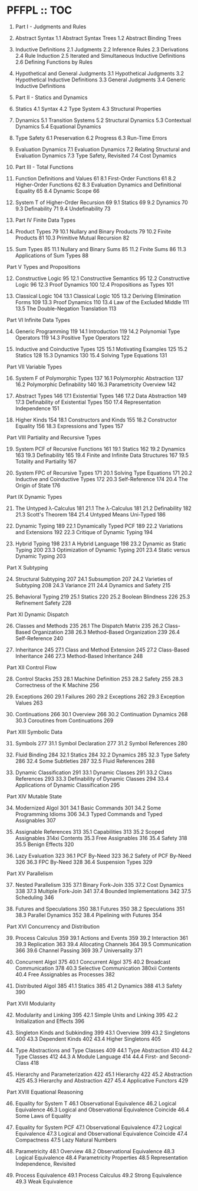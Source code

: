 # PFFPL :: TOC

1. Part I - Judgments and Rules
  1. Abstract Syntax
    1.1 Abstract Syntax Trees
    1.2 Abstract Binding Trees
  2. Inductive Definitions
    2.1 Judgments
    2.2 Inference Rules
    2.3 Derivations
    2.4 Rule Induction
    2.5 Iterated and Simultaneous Inductive Definitions
    2.6 Defining Functions by Rules
  3. Hypothetical and General Judgments
    3.1 Hypothetical Judgments
    3.2 Hypothetical Inductive Definitions
    3.3 General Judgments
    3.4 Generic Inductive Definitions

2. Part II - Statics and Dynamics
  4. Statics
    4.1 Syntax
    4.2 Type System
    4.3 Structural Properties
  5. Dynamics
    5.1 Transition Systems
    5.2 Structural Dynamics
    5.3 Contextual Dynamics
    5.4 Equational Dynamics
  6. Type Safety
    6.1 Preservation
    6.2 Progress
    6.3 Run-Time Errors
  7. Evaluation Dynamics
    7.1 Evaluation Dynamics
    7.2 Relating Structural and Evaluation Dynamics
    7.3 Type Safety, Revisited
    7.4 Cost Dynamics

3. Part III - Total Functions
  8. Function Definitions and Values 61
    8.1 First-Order Functions 61
    8.2 Higher-Order Functions 62
    8.3 Evaluation Dynamics and Definitional Equality 65
    8.4 Dynamic Scope 66
  9. System T of Higher-Order Recursion 69
    9.1 Statics 69
    9.2 Dynamics 70
    9.3 Definability 71
    9.4 Undefinability 73

4. Part IV Finite Data Types
  10. Product Types 79
    10.1 Nullary and Binary Products 79
    10.2 Finite Products 81
    10.3 Primitive Mutual Recursion 82
  11. Sum Types 85
    11.1 Nullary and Binary Sums 85
    11.2 Finite Sums 86
    11.3 Applications of Sum Types 88


Part V Types and Propositions

12. Constructive Logic 95
  12.1 Constructive Semantics 95
  12.2 Constructive Logic 96
  12.3 Proof Dynamics 100
  12.4 Propositions as Types 101

13. Classical Logic 104
  13.1 Classical Logic 105
  13.2 Deriving Elimination Forms 109
  13.3 Proof Dynamics 110
  13.4 Law of the Excluded Middle 111
  13.5 The Double-Negation Translation 113

Part VI Infinite Data Types

14. Generic Programming 119
  14.1 Introduction 119
  14.2 Polynomial Type Operators 119
  14.3 Positive Type Operators 122

15. Inductive and Coinductive Types 125
  15.1 Motivating Examples 125
  15.2 Statics 128
  15.3 Dynamics 130
  15.4 Solving Type Equations 131

Part VII Variable Types

16. System F of Polymorphic Types 137
  16.1 Polymorphic Abstraction 137
  16.2 Polymorphic Definability 140
  16.3 Parametricity Overview 142

17. Abstract Types 146
  17.1 Existential Types 146
  17.2 Data Abstraction 149
  17.3 Definability of Existential Types 150
  17.4 Representation Independence 151

18. Higher Kinds 154
  18.1 Constructors and Kinds 155
  18.2 Constructor Equality 156
  18.3 Expressions and Types 157

Part VIII Partiality and Recursive Types

19. System PCF of Recursive Functions 161
  19.1 Statics 162
  19.2 Dynamics 163
  19.3 Definability 165
  19.4 Finite and Infinite Data Structures 167
  19.5 Totality and Partiality 167

20. System FPC of Recursive Types 171
  20.1 Solving Type Equations 171
  20.2 Inductive and Coinductive Types 172
  20.3 Self-Reference 174
  20.4 The Origin of State 176

Part IX Dynamic Types

21. The Untyped λ-Calculus 181
  21.1 The λ-Calculus 181
  21.2 Definability 182
  21.3 Scott's Theorem 184
  21.4 Untyped Means Uni-Typed 186

22. Dynamic Typing 189
  22.1 Dynamically Typed PCF 189
  22.2 Variations and Extensions 192
  22.3 Critique of Dynamic Typing 194

23. Hybrid Typing 198
  23.1 A Hybrid Language 198
  23.2 Dynamic as Static Typing 200
  23.3 Optimization of Dynamic Typing 201
  23.4 Static versus Dynamic Typing 203

Part X Subtyping

24. Structural Subtyping 207
  24.1 Subsumption 207
  24.2 Varieties of Subtyping 208
  24.3 Variance 211
  24.4 Dynamics and Safety 215

25. Behavioral Typing 219
  25.1 Statics 220
  25.2 Boolean Blindness 226
  25.3 Refinement Safety 228

Part XI Dynamic Dispatch

26. Classes and Methods 235
  26.1 The Dispatch Matrix 235
  26.2 Class-Based Organization 238
  26.3 Method-Based Organization 239
  26.4 Self-Reference 240

27. Inheritance 245
  27.1 Class and Method Extension 245
  27.2 Class-Based Inheritance 246
  27.3 Method-Based Inheritance 248

Part XII Control Flow

28. Control Stacks 253
  28.1 Machine Definition 253
  28.2 Safety 255
  28.3 Correctness of the K Machine 256

29. Exceptions 260
  29.1 Failures 260
  29.2 Exceptions 262
  29.3 Exception Values 263

30. Continuations 266
  30.1 Overview 266
  30.2 Continuation Dynamics 268
  30.3 Coroutines from Continuations 269


Part XIII Symbolic Data

31. Symbols 277
  31.1 Symbol Declaration 277
  31.2 Symbol References 280

32. Fluid Binding 284
  32.1 Statics 284
  32.2 Dynamics 285
  32.3 Type Safety 286
  32.4 Some Subtleties 287
  32.5 Fluid References 288

33. Dynamic Classification 291
  33.1 Dynamic Classes 291
  33.2 Class References 293
  33.3 Definability of Dynamic Classes 294
  33.4 Applications of Dynamic Classification 295

Part XIV Mutable State

34. Modernized Algol 301
  34.1 Basic Commands 301
  34.2 Some Programming Idioms 306
  34.3 Typed Commands and Typed Assignables 307

35. Assignable References 313
  35.1 Capabilities 313
  35.2 Scoped Assignables 314xi Contents
  35.3 Free Assignables 316
  35.4 Safety 318
  35.5 Benign Effects 320

36. Lazy Evaluation 323
  36.1 PCF By-Need 323
  36.2 Safety of PCF By-Need 326
  36.3 FPC By-Need 328
  36.4 Suspension Types 329

Part XV Parallelism

37. Nested Parallelism 335
  37.1 Binary Fork-Join 335
  37.2 Cost Dynamics 338
  37.3 Multiple Fork-Join 341
  37.4 Bounded Implementations 342
  37.5 Scheduling 346

38. Futures and Speculations 350
  38.1 Futures 350
  38.2 Speculations 351
  38.3 Parallel Dynamics 352
  38.4 Pipelining with Futures 354

Part XVI Concurrency and Distribution

39. Process Calculus 359
  39.1 Actions and Events 359
  39.2 Interaction 361
  39.3 Replication 363
  39.4 Allocating Channels 364
  39.5 Communication 366
  39.6 Channel Passing 369
  39.7 Universality 371

40. Concurrent Algol 375
  40.1 Concurrent Algol 375
  40.2 Broadcast Communication 378
  40.3 Selective Communication 380xii Contents
  40.4 Free Assignables as Processes 382

41. Distributed Algol 385
  41.1 Statics 385
  41.2 Dynamics 388
  41.3 Safety 390

Part XVII Modularity

42. Modularity and Linking 395
  42.1 Simple Units and Linking 395
  42.2 Initialization and Effects 396

43. Singleton Kinds and Subkinding 399
  43.1 Overview 399
  43.2 Singletons 400
  43.3 Dependent Kinds 402
  43.4 Higher Singletons 405

44. Type Abstractions and Type Classes 409
  44.1 Type Abstraction 410
  44.2 Type Classes 412
  44.3 A Module Language 414
  44.4 First- and Second-Class 418

45. Hierarchy and Parameterization 422
  45.1 Hierarchy 422
  45.2 Abstraction 425
  45.3 Hierarchy and Abstraction 427
  45.4 Applicative Functors 429

Part XVIII Equational Reasoning

46. Equality for System T
  46.1 Observational Equivalence
  46.2 Logical Equivalence
  46.3 Logical and Observational Equivalence Coincide
  46.4 Some Laws of Equality

47. Equality for System PCF
  47.1 Observational Equivalence
  47.2 Logical Equivalence
  47.3 Logical and Observational Equivalence Coincide
  47.4 Compactness
  47.5 Lazy Natural Numbers

48. Parametricity
  48.1 Overview
  48.2 Observational Equivalence
  48.3 Logical Equivalence
  48.4 Parametricity Properties
  48.5 Representation Independence, Revisited

49. Process Equivalence
  49.1 Process Calculus
  49.2 Strong Equivalence
  49.3 Weak Equivalence
